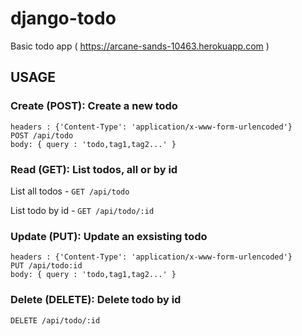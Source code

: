 # django-todo
Basic todo app ( https://arcane-sands-10463.herokuapp.com )

## USAGE

### Create (POST): Create a new todo

```
headers : {'Content-Type': 'application/x-www-form-urlencoded'}
POST /api/todo
body: { query : 'todo,tag1,tag2...' }
```

### Read (GET): List todos, all or by id

List all todos - `GET /api/todo`

List todo by id - `GET /api/todo/:id`

### Update (PUT): Update an exsisting todo

```
headers : {'Content-Type': 'application/x-www-form-urlencoded'}
PUT /api/todo:id
body: { query : 'todo,tag1,tag2...' }
```

### Delete (DELETE): Delete todo by id

```
DELETE /api/todo/:id
```
